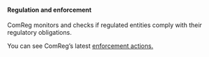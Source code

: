 ####  Regulation and enforcement

ComReg monitors and checks if regulated entities comply with their regulatory
obligations.

You can see ComReg’s latest [ enforcement actions.
](https://www.comreg.ie/enforcement/)
